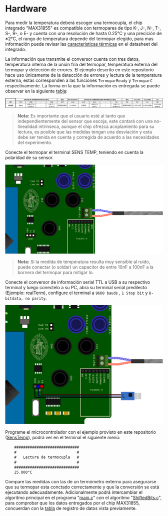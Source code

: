 # Hardware

Para medir la temperatura deberá escoger una termocupla, el chip integrado "MAX31855" es compatible con termopares de tipo K-, J-, N-, T-, S-, R-, o E- y cuenta con una resolución de hasta 0.25°C y una precición de &plusmn;2°C, el rango de temperatura depende del termopar elegido, para mas información puede revisar las [caracteristicas térmicas](https://www.analog.com/media/en/technical-documentation/data-sheets/max31855.pdf#MAX31855%20DS.indd%3AAnchor%3A9803) en el datasheet del integrado.

La información que transmite el conversor cuenta con tres datos, temperatura interna de la unión fría del termopar, temperatura externa del termopar y detección de errores. El ejemplo descrito en este repositorio hace uso únicamente de la detección de errores y lectura de la temperatura externa, estas corresponden a las funciones ``TermoparReady`` y ``TermoparC`` respectivamente. La forma en la que la información es entregada se puede observar en la siguiente [tabla](https://www.analog.com/media/en/technical-documentation/data-sheets/max31855.pdf#MAX31855%20DS.indd%3AAnchor%2021%3A9811):

![](https://github.com/CXBRexDevs/Codigos-ejemplo-CXB/blob/main/images/TablaMAXDatos.png?raw=true)

> **Nota:** Es importante que el usuario esté al tanto que independientemente del sensor que escoja, este contará con una no-linealidad intrinseca, aunque el chip ofrezca acoplamiento para su lectura, es posible que las medidas tengan una desviación y esta debe ser tenida en cuenta y corregida de acuerdo a las necesidades del experimento.

Conecte el termopar el terminal SENS TEMP, teniendo en cuenta la polaridad de su sensor.

![](https://github.com/CXBRexDevs/Codigos-ejemplo-CXB/blob/main/images/SenTempClose.png?raw=true)

> **Nota:** Si la medida de temperatura resulta muy sensible al ruido, puede conectar (o soldar) un capacitor de entre 10nF a 100nF a la bornera del termopar para mitigar lo.

Conecte el conversor de información serial TTL a USB a su respectivo terminal y luego conectelo a su PC, abra su terminal serial predilecto (Ejemplo: realTerm), configure el terminal a ```9600 bauds``` , ```1 Stop bit``` y ```8-bitdata, no parity```.

![](https://github.com/CXBRexDevs/Codigos-ejemplo-CXB/blob/main/images/SenTempUARTclose.png?raw=true)

Programe el microcontrolador con el ejemplo provisto en este repositorio ([SensTemp](https://github.com/CXBRexDevs/Codigos-ejemplo-CXB/tree/main/SensTemp)), podrá ver en el terminal el siguiente menú:

```
    #############################
    #                           #
    #   Lectura de termocupla   #
    #                           #
    #############################
    25.000°C
```


Compare las medidas con las de un termómetro externo para asegurarse que su termopar esta conctado correctamente y que la conversión se está ejecutando adecuadamente. Adicionalmente podrá intercambiar el algoritmo principal en el programa "[main.c](https://github.com/CXBRexDevs/Codigos-ejemplo-CXB/blob/main/SensTemp/firmware/src/main.c)" con el algoritmo "[ShiftedBits.c](https://github.com/CXBRexDevs/Codigos-ejemplo-CXB/blob/main/SensTemp/firmware/ShiftedBits.c)", para comprobar que los datos entregados por el chip MAX31855, concuerdan con la [tabla](https://www.analog.com/media/en/technical-documentation/data-sheets/max31855.pdf#MAX31855%20DS.indd%3AAnchor%2021%3A9811) de registro de datos vista previamente. 
